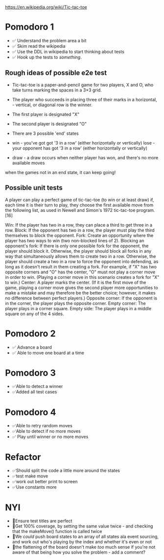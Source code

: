 https://en.wikipedia.org/wiki/Tic-tac-toe

# Pomodoro 1
- ✅ Understand the problem area a bit
- ✅ Skim read the wikipedia
- ✅ Use the DDL in wikipedia to start thinking about tests
- ✅ Hook up the tests to _something_.

## Rough ideas of possible e2e test
- Tic-tac-toe is a paper-and-pencil game for two players, X and O, who take turns marking the spaces in a 3×3 grid.
- The player who succeeds in placing three of their marks in a horizontal, - vertical, or diagonal row is the winner.

- The first player is designated "X"
- The second player is designated "O"

- There are 3 possible 'end' states
- win - you've got got '3 in a row' (either horizontally or vertically)
lose - your opponent has got '3 in a row' (either horizontally or vertically)
- draw - a draw occurs when neither player has won, and there's no more available moves

when the games not in an end state, it can keep going!

## Possible unit tests
A player can play a perfect game of tic-tac-toe (to win or at least draw) if, each time it is their turn to play, they choose the first available move from the following list, as used in Newell and Simon's 1972 tic-tac-toe program.[16]

Win: If the player has two in a row, they can place a third to get three in a row.
Block: If the opponent has two in a row, the player must play the third themselves to block the opponent.
Fork: Create an opportunity where the player has two ways to win (two non-blocked lines of 2).
Blocking an opponent's fork: If there is only one possible fork for the opponent, the player should block it. Otherwise, the player should block all forks in any way that simultaneously allows them to create two in a row. Otherwise, the player should create a two in a row to force the opponent into defending, as long as it doesn't result in them creating a fork. For example, if "X" has two opposite corners and "O" has the center, "O" must not play a corner move in order to win. (Playing a corner move in this scenario creates a fork for "X" to win.)
Center: A player marks the center. (If it is the first move of the game, playing a corner move gives the second player more opportunities to make a mistake and may therefore be the better choice; however, it makes no difference between perfect players.)
Opposite corner: If the opponent is in the corner, the player plays the opposite corner.
Empty corner: The player plays in a corner square.
Empty side: The player plays in a middle square on any of the 4 sides.


# Pomodoro 2
- ✅ Advance a board
- ✅ Able to move one board at a time 

# Pomodoro 3
- ✅Able to detect a winner
- ✅Added all test cases

# Pomodoro 4
- ✅Able to retry random moves
- ✅Able to detect if no more moves
- ✅ Play until winner or no more moves


# Refactor
- ✅Should split the code a little more around the states
- ✅test make move
- ✅work out better print to screen
- ✅Use constants more

# NYI
- 🚧Ensure test titles are perfect
- 🚧Get 100% coverage, by setting the same value twice - and checking that the makeMove() function is called twice
- 🚧We _could_ push board states to an array of all states ala event sourcing, and work out who's playing by the index and whether it's even or not
- 🚧the flattening of the board doesn't make _too_ much sense if you're not aware of that being how you solve the problem - add a comment?
